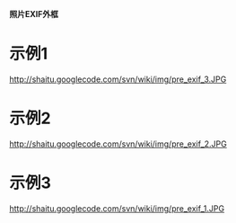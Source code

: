 **照片EXIF外框**

# 示例1 #

http://shaitu.googlecode.com/svn/wiki/img/pre_exif_3.JPG

# 示例2 #

http://shaitu.googlecode.com/svn/wiki/img/pre_exif_2.JPG

# 示例3 #

http://shaitu.googlecode.com/svn/wiki/img/pre_exif_1.JPG